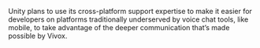  

 Unity plans to use its cross-platform support expertise to make it easier for developers on platforms traditionally underserved by voice chat tools, like mobile, to take advantage of the deeper communication that’s made possible by Vivox.